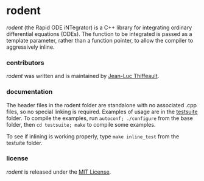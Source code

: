 # rodent

*rodent* (the Rapid ODE iNTegrator) is a C++ library for integrating ordinary differential equations (ODEs).  The function to be integrated is passed as a template parameter, rather than a function pointer, to allow the compiler to aggressively inline.

### contributors

*rodent* was written and is maintained by [Jean-Luc Thiffeault][1].

### documentation

The header files in the rodent folder are standalone with no associated .cpp files, so no special linking is required.  Examples of usage are in the [testsuite][2] folder.  To compile the examples, run `autoconf; ./configure` from the base folder, then `cd testsuite; make` to compile some examples.

To see if inlining is working properly, type `make inline_test` from the testuite folder.

### license

*rodent* is released under the [MIT License][2].

[1]: http://www.math.wisc.edu/~jeanluc/
[2]: https://github.com/jeanluct/rodent/raw/master/testsuite
[3]: https://github.com/jeanluct/rodent/raw/master/LICENSE
